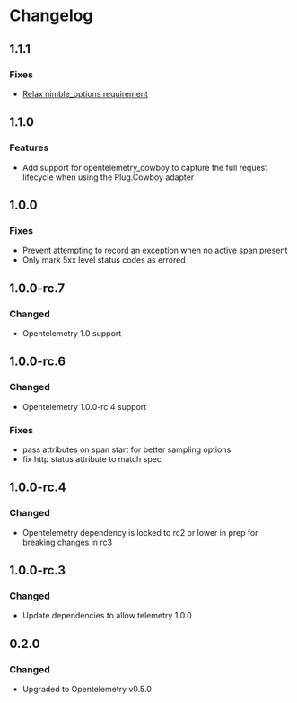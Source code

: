 # Changelog

## 1.1.1

### Fixes

* [Relax nimble_options
  requirement](https://github.com/open-telemetry/opentelemetry-erlang-contrib/pull/161)

## 1.1.0

### Features

* Add support for opentelemetry_cowboy to capture the full request lifecycle
  when using the Plug.Cowboy adapter

## 1.0.0

### Fixes

* Prevent attempting to record an exception when no active span present
* Only mark 5xx level status codes as errored

## 1.0.0-rc.7

### Changed

* Opentelemetry 1.0 support

## 1.0.0-rc.6

### Changed

* Opentelemetry 1.0.0-rc.4 support

### Fixes

* pass attributes on span start for better sampling options
* fix http status attribute to match spec

## 1.0.0-rc.4

### Changed

* Opentelemetry dependency is locked to rc2 or lower in prep for breaking changes in rc3

## 1.0.0-rc.3

### Changed

* Update dependencies to allow telemetry 1.0.0

## 0.2.0

### Changed

* Upgraded to Opentelemetry v0.5.0

